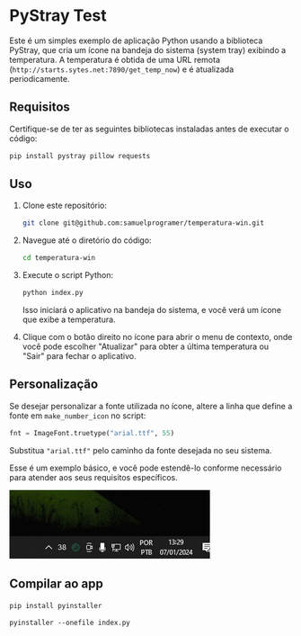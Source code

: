 # PyStray Test

Este é um simples exemplo de aplicação Python usando a biblioteca PyStray, que cria um ícone na bandeja do sistema (system tray) exibindo a temperatura. A temperatura é obtida de uma URL remota (`http://starts.sytes.net:7890/get_temp_now`) e é atualizada periodicamente.

## Requisitos

Certifique-se de ter as seguintes bibliotecas instaladas antes de executar o código:

```bash
pip install pystray pillow requests
```

## Uso

1. Clone este repositório:

   ```bash
   git clone git@github.com:samuelprogramer/temperatura-win.git
   ```

2. Navegue até o diretório do código:

   ```bash
   cd temperatura-win
   ```

3. Execute o script Python:

   ```bash
   python index.py
   ```

   Isso iniciará o aplicativo na bandeja do sistema, e você verá um ícone que exibe a temperatura.

4. Clique com o botão direito no ícone para abrir o menu de contexto, onde você pode escolher "Atualizar" para obter a última temperatura ou "Sair" para fechar o aplicativo.

## Personalização

Se desejar personalizar a fonte utilizada no ícone, altere a linha que define a fonte em `make_number_icon` no script:

```python
fnt = ImageFont.truetype("arial.ttf", 55)
```

Substitua `"arial.ttf"` pelo caminho da fonte desejada no seu sistema.

Esse é um exemplo básico, e você pode estendê-lo conforme necessário para atender aos seus requisitos específicos.

![temp](temp-win.png)


## Compilar ao app

```
pip install pyinstaller
```

```
pyinstaller --onefile index.py
```



